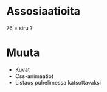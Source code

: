 Assosiaatioita
==============

76 = siru ?

Muuta
=====

* Kuvat
* Css-animaatiot
* Listaus puhelimessa katsottavaksi

